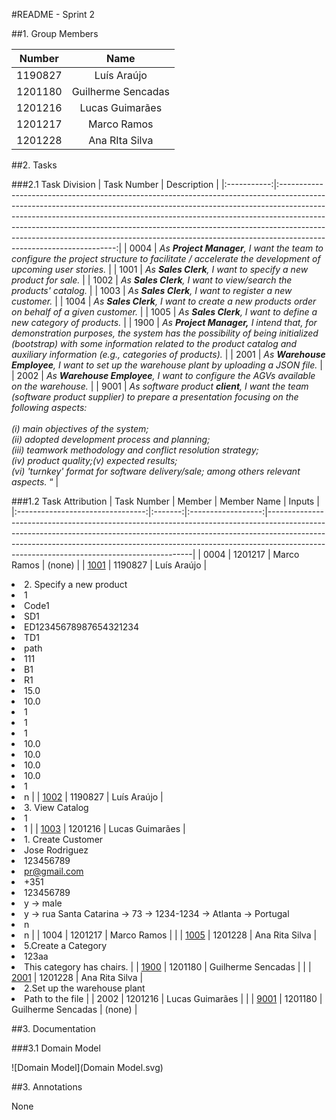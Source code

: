 #README - Sprint 2

##1. Group Members

| Number  |        Name        |
|:-------:|:------------------:|
| 1190827 |    Luís Araújo     |
| 1201180 | Guilherme Sencadas |
| 1201216 |  Lucas Guimarães   |
| 1201217 |    Marco Ramos     |
| 1201228 |   Ana RIta Silva   |


##2. Tasks
 
###2.1 Task Division
| Task Number |                                                                                                                                                                                                                 Description                                                                                                                                                                                                                 |
|:-----------:|:-------------------------------------------------------------------------------------------------------------------------------------------------------------------------------------------------------------------------------------------------------------------------------------------------------------------------------------------------------------------------------------------------------------------------------------------:|
|    0004     |                                                                                                                                              *As **Project Manager**, I want the team to configure the project structure to facilitate / accelerate the development of upcoming user stories.*                                                                                                                                              |
|    1001     |                                                                                                                                                                                       *As **Sales Clerk**, I want to specify a new product for sale.*                                                                                                                                                                                       |
|    1002     |                                                                                                                                                                                     *As **Sales Clerk**, I want to view/search the products' catalog.*                                                                                                                                                                                      |
|    1003     |                                                                                                                                                                                          *As **Sales Clerk**, I want to register a new customer.*                                                                                                                                                                                           |
|    1004     |                                                                                                                                                                         *As **Sales Clerk**, I want to create a new products order on behalf of a given customer.*                                                                                                                                                                          |
|    1005     |                                                                                                                                                                                     *As **Sales Clerk**, I want to define a new category of products.*                                                                                                                                                                                      |
|    1900     |                                                                                             *As **Project Manager,** I intend that, for demonstration purposes, the system has the possibility of being initialized (bootstrap) with some information related to the product catalog and auxiliary information (e.g., categories of products).*                                                                                             |
|    2001     |                                                                                                                                                                         *As **Warehouse Employee**, I want to set up the warehouse plant by uploading a JSON file.*                                                                                                                                                                         |
|    2002     |                                                                                                                                                                            *As **Warehouse Employee**, I want to configure the AGVs available on the warehouse.*                                                                                                                                                                            |
|    9001     | *As software product **client**, I want the team (software product supplier) to prepare a presentation focusing on the following aspects:<br><br> (i) main objectives of the system;<br>(ii) adopted development process and planning;<br>(iii) teamwork methodology and conflict resolution strategy;<br>(iv) product quality;(v) expected results;<br>(vi) 'turnkey' format for software delivery/sale; among others relevant aspects.* “ |

###1.2 Task Attribution
|           Task Number            | Member  |    Member Name     | Inputs                                                                                                                                                                                                                                                                                              |
|:--------------------------------:|:-------:|:------------------:|-----------------------------------------------------------------------------------------------------------------------------------------------------------------------------------------------------------------------------------------------------------------------------------------------------|
|               0004               | 1201217 |    Marco Ramos     | (none)                                                                                                                                                                                                                                                                                              |
|     [1001](US1001/US1001.md)     | 1190827 |    Luís Araújo     | <li>2. Specify a new product <br/><li> 1 <br/><li> Code1 <br/><li> SD1 <br/><li> ED12345678987654321234 <br/><li> TD1 <br/><li> path <br/><li> 111 <br/><li> B1 <br/><li> R1 <br/><li> 15.0 <br/><li> 10.0 <br/><li> 1 <br/><li> 1 <br/><li> 1 <br/><li> 10.0 <br/><li> 10.0 <br/><li> 10.0 <br/><li> 10.0 <br/><li> 1 <br/><li> n |
|     [1002](US1002/US1002.md)     | 1190827 |    Luís Araújo     | <li>3. View Catalog <br/><li> 1 <br/><li> 1                                                                                                                                                                                                                                                         |
|     [1003](US1003/US1003.md)     | 1201216 |  Lucas Guimarães   | <li>1. Create Customer <br/><li>Jose Rodriguez<br/><li> 123456789 <br/><li> pr@gmail.com<br/><li> +351<br/><li> 123456789 <br/><li> y -> male<br/><li> y -> rua Santa Catarina -> 73 -> 1234-1234 -> Atlanta -> Portugal <br/><li> n <br/><li>n                                                     |
|               1004               | 1201217 |    Marco Ramos     |                                                                                                                                                                                                                                                                                                     |
|     [1005](US1005/US1005.md)     | 1201228 |   Ana Rita Silva   | <li>5.Create a Category <br/><li> 123aa <br/><li>  This category has chairs.                                                                                                                                                                                                                        |
|     [1900](US1900/US1900.md)     | 1201180 | Guilherme Sencadas |                                                                                                                                                                                                                                                                                                     |
|     [2001](US2001/US2001.md)     | 1201228 |   Ana Rita Silva   | <li>2.Set up the warehouse plant <br/><li> Path to the file                                                                                                                                                                                                                                         |
|               2002               | 1201216 |  Lucas Guimarães   |                                                                                                                                                                                                                                                                                                     |
| [9001](US9001/Presentation.pptx) | 1201180 | Guilherme Sencadas | (none)                                                                                                                                                                                                                                                                                              |

##3. Documentation

###3.1 Domain Model

![Domain Model](Domain Model.svg)

##3. Annotations

None